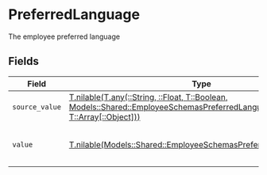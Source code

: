 # PreferredLanguage

The employee preferred language


## Fields

| Field                                                                                                                                                                                        | Type                                                                                                                                                                                         | Required                                                                                                                                                                                     | Description                                                                                                                                                                                  | Example                                                                                                                                                                                      |
| -------------------------------------------------------------------------------------------------------------------------------------------------------------------------------------------- | -------------------------------------------------------------------------------------------------------------------------------------------------------------------------------------------- | -------------------------------------------------------------------------------------------------------------------------------------------------------------------------------------------- | -------------------------------------------------------------------------------------------------------------------------------------------------------------------------------------------- | -------------------------------------------------------------------------------------------------------------------------------------------------------------------------------------------- |
| `source_value`                                                                                                                                                                               | [T.nilable(T.any(::String, ::Float, T::Boolean, Models::Shared::EmployeeSchemasPreferredLanguage4, T::Array[::Object]))](../../models/shared/employeeschemaspreferredlanguagesourcevalue.md) | :heavy_minus_sign:                                                                                                                                                                           | N/A                                                                                                                                                                                          |                                                                                                                                                                                              |
| `value`                                                                                                                                                                                      | [T.nilable(Models::Shared::EmployeeSchemasPreferredLanguageValue)](../../models/shared/employeeschemaspreferredlanguagevalue.md)                                                             | :heavy_minus_sign:                                                                                                                                                                           | The ISO639-2 Code of the language                                                                                                                                                            | eng                                                                                                                                                                                          |